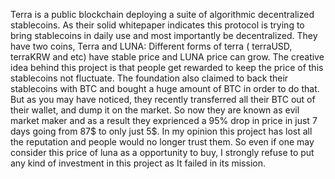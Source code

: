   Terra is a public blockchain deploying a suite of algorithmic decentralized stablecoins. As their solid whitepaper indicates this protocol is trying to bring 
stablecoins in daily use and most importantly be decentralized. They have two coins, Terra and LUNA: Different forms of terra ( terraUSD, terraKRW and etc) have
stable price and LUNA price can grow. The creative idea behind this project is that people get rewarded to keep the price of this stablecoins not fluctuate. 
The foundation also claimed to back their stablecoins with BTC and bought a huge amount of BTC in order to do that. But as you may have noticed, they recently transferred
all their BTC out of their wallet, and dump it on the market. So now they are known as evil market maker and as a result they exprienced a 95% drop in price in just
7 days going from 87$ to only just 5$. In my opinion this project has lost all the reputation and people would no longer trust them. So even if one may consider this
price of luna as a opportunity to buy, I strongly refuse to put any kind of investment in this project as It failed in its mission.
